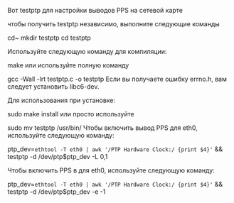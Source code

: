 Вот testptp для настройки выводов PPS на сетевой карте

чтобы получить testptp независимо, выполните следующие команды

cd~
mkdir testptp
cd testptp

Используйте следующую команду для компиляции:

make
или используйте полную команду

gcc -Wall -lrt testptp.c -o testptp
Если вы получаете ошибку errno.h, вам следует установить libc6-dev.

Для использования при установке:

sudo make install
или просто используйте

sudo mv testptp /usr/bin/
Чтобы включить вывод PPS для eth0, используйте следующую команду:

ptp_dev=`ethtool -T eth0 | awk '/PTP Hardware Clock:/ {print $4}'` && testptp -d /dev/ptp$ptp_dev -L 0,1

Чтобы включить PPS в для eth0, используйте следующую команду:

ptp_dev=`ethtool -T eth0 | awk '/PTP Hardware Clock:/ {print $4}'` && testptp -d /dev/ptp$ptp_dev -e -1
